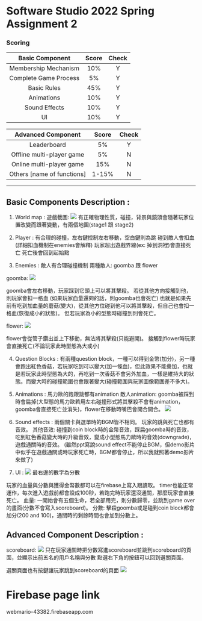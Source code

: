 # Software Studio 2022 Spring Assignment 2

### Scoring

|**Basic Component**|**Score**|**Check**|
|:-:|:-:|:-:|
|Membership Mechanism|10%|Y|
|Complete Game Process|5%|Y|
|Basic Rules|45%|Y|
|Animations|10%|Y|
|Sound Effects|10%|Y|
|UI|10%|Y|

|**Advanced Component**|**Score**|**Check**|
|:-:|:-:|:-:|
|Leaderboard|5%|Y|
|Offline multi-player game|5%|N|
|Online multi-player game|15%|N|
|Others [name of functions]|1-15%|N|

---

## Basic Components Description : 
1. World map : 
遊戲截圖:
![](https://i.imgur.com/7DjJuSF.png)
有正確物理性質，碰撞，背景與鏡頭會隨著玩家位置改變而跟著變動，有兩個地圖(stage1 跟 stage2)

2. Player :
有合理的碰撞，左右鍵控制左右移動，空白鍵則為跳
碰到敵人會扣血(詳細扣血機制在enemies會解釋)
玩家超出遊戲界線(ex: 掉到洞裡)會直接死亡
死亡後會回到起始點


3. Enemies : 
敵人有合理碰撞機制
兩種敵人: goomba 跟 flower

goomba:
![](https://i.imgur.com/I9kGnFS.png)

goomba會左右移動，玩家踩到它頭上可以將其擊殺。
若從其他方向接觸到他，則玩家會扣一格血
(如果玩家血量還夠的話，則goomba也會死亡)
也就是如果先前有吃到加血量的蘑菇(變大)，從其他方位碰到他可以將其擊殺，但自己也會扣一格血(恢復成小的狀態)。 但若玩家為小的型態時碰撞到則會死亡。


flower:
![](https://i.imgur.com/4cochau.png)

flower會從管子鑽出並上下移動，無法將其擊殺(只能避開)。
接觸到flower時玩家會直接死亡(不論玩家此時型態為大或小)



4. Question Blocks : 
有兩種question block，一種可以得到金幣(加分)，另一種會跑出紅色香菇，若玩家吃到可以變大(加一條血)，但此效果不能疊加，也就是若玩家此時型態為大的，再吃到一次香菇不會另外加血，一樣是維持大的狀態。而變大時的碰撞範圍也會跟著變大(碰撞範圍與玩家圖像範圍差不多大)。


5. Animations : 
馬力歐的跑跟跳都有animation
敵人animation: goomba被踩到時會扁掉(大型態的馬力歐若用左右碰撞形式將其擊殺不會有animation，goomba會直接死亡並消失)，flower在移動時嘴巴會開合開合。
![](https://i.imgur.com/e0pezqh.png)


6. Sound effects : 
兩個關卡與選單時的BGM皆不相同。
玩家的跳與死亡也都有音效。
其他音效: 碰撞到coin block時的金幣音效，踩扁goomba時的音效，吃到紅色香菇變大時的升級音效，變成小型態馬力歐時的音效(downgrade)，遊戲通關時的音效。
(雖然ppt寫說sound effect不能停止BGM，但demo影片中似乎在遊戲通關或時玩家死亡時，BGM都會停止，所以我就照著demo影片來做了)


7. UI :
![](https://i.imgur.com/6wzBnB2.png) 最右邊的數字為分數

玩家的血量與分數與獲得金幣數都可以在firebase上寫入跟讀取。
timer也能正常運作，每次進入遊戲前都會設成100秒，若跑完時玩家還沒通關，那麼玩家會直接死亡。
血量: 一開始會有五個生命，若全部用完，則分數歸零，並跳到game over的畫面(分數不會寫入scoreboard)。
分數: 擊殺goomba或是碰到coin block都會加分(200 and 100)，通關時的剩餘時間也會加到分數上。

## Advanced Component Description : 

scoreboard:
![](https://i.imgur.com/cNMx7B1.png)
只在玩家通關時把分數寫進scoreboard並跳到scoreboard的頁面，並顯示出前五名的用戶名稱與分數
點選右下角的按鈕可以回到選關頁面。

選關頁面也有按鍵讓玩家跳到scoreboard的頁面
![](https://i.imgur.com/ILDOfwb.png)


# Firebase page link

webmario-43382.firebaseapp.com
